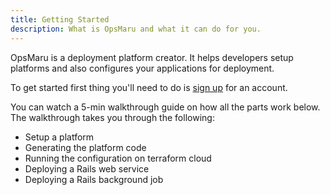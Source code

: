 ```yaml
---
title: Getting Started
description: What is OpsMaru and what it can do for you.
---
```


OpsMaru is a deployment platform creator. It helps developers setup platforms and also configures your applications for deployment.

To get started first thing you'll need to do is [sign up](/auth/users/register) for an account.

You can watch a 5-min walkthrough guide on how all the parts work below. The walkthrough takes you through the following:

+ Setup a platform
+ Generating the platform code
+ Running the configuration on terraform cloud
+ Deploying a Rails web service
+ Deploying a Rails background job


